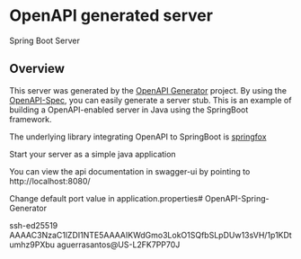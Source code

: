 # OpenAPI generated server

Spring Boot Server


## Overview
This server was generated by the [OpenAPI Generator](https://openapi-generator.tech) project.
By using the [OpenAPI-Spec](https://openapis.org), you can easily generate a server stub.
This is an example of building a OpenAPI-enabled server in Java using the SpringBoot framework.

The underlying library integrating OpenAPI to SpringBoot is [springfox](https://github.com/springfox/springfox)

Start your server as a simple java application

You can view the api documentation in swagger-ui by pointing to
http://localhost:8080/

Change default port value in application.properties# OpenAPI-Spring-Generator


ssh-ed25519 AAAAC3NzaC1lZDI1NTE5AAAAIKWdGmo3LokO1SQfbSLpDUw13sVH/1p1KDtumhz9PXbu aguerrasantos@US-L2FK7PP70J

